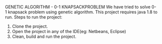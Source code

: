 GENETIC ALGORITHM - 0-1 KNAPSACKPROBLEM
We have tried to solve 0-1 knapsack problem using genetic algorithm. This project requires java 1.8 to run.
Steps to run the project:
1.	Clone the project.
2.	Open the project in any of the IDE(eg: Netbeans, Eclipse)
3.	Clean, build and run the project.
